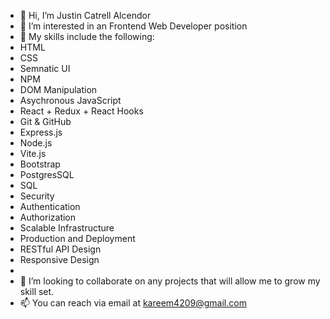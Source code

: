 - 👋 Hi, I’m Justin Catrell Alcendor
- 👀 I’m interested in an Frontend Web Developer position
- 🌱 My skills include the following: 
- HTML
- CSS
- Semnatic UI
- NPM
- DOM Manipulation
- Asychronous JavaScript
- React + Redux + React Hooks
- Git & GitHub
- Express.js
- Node.js
- Vite.js
- Bootstrap
- PostgresSQL
- SQL
- Security
- Authentication
- Authorization
- Scalable Infrastructure
- Production and Deployment
- RESTful API Design
- Responsive Design
-  
- 💞️ I’m looking to collaborate on any projects that will allow me to grow my skill set.
- 📫 You can reach via email at kareem4209@gmail.com

<!---
Kareem42/Kareem42 is a ✨ special ✨ repository because its `README.md` (this file) appears on your GitHub profile.
You can click the Preview link to take a look at your changes.
--->
